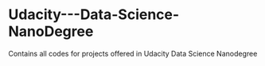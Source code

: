 # Udacity---Data-Science-NanoDegree
Contains all codes for projects offered in Udacity Data Science Nanodegree
